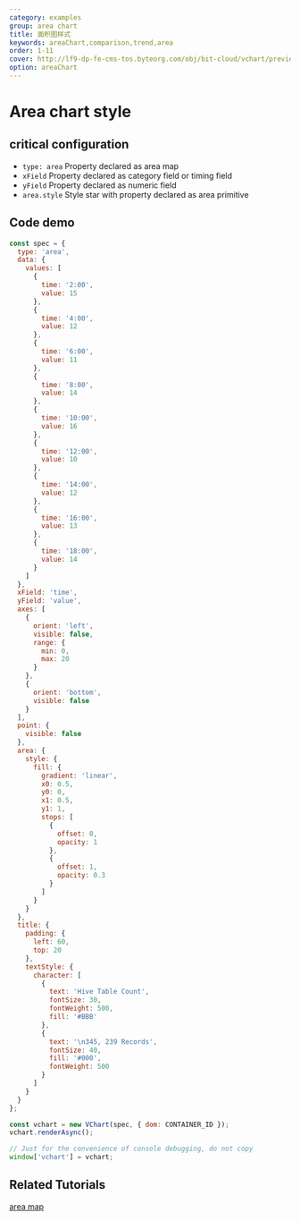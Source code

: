```yaml
---
category: examples
group: area chart
title: 面积图样式
keywords: areaChart,comparison,trend,area
order: 1-11
cover: http://lf9-dp-fe-cms-tos.byteorg.com/obj/bit-cloud/vchart/preview/area-chart/area-style.png
option: areaChart
---
```


# Area chart style

## critical configuration

- `type: area` Property declared as area map
- `xField` Property declared as category field or timing field
- `yField` Property declared as numeric field
- `area.style` Style star with property declared as area primitive

## Code demo

```javascript livedemo
const spec = {
  type: 'area',
  data: {
    values: [
      {
        time: '2:00',
        value: 15
      },
      {
        time: '4:00',
        value: 12
      },
      {
        time: '6:00',
        value: 11
      },
      {
        time: '8:00',
        value: 14
      },
      {
        time: '10:00',
        value: 16
      },
      {
        time: '12:00',
        value: 10
      },
      {
        time: '14:00',
        value: 12
      },
      {
        time: '16:00',
        value: 13
      },
      {
        time: '18:00',
        value: 14
      }
    ]
  },
  xField: 'time',
  yField: 'value',
  axes: [
    {
      orient: 'left',
      visible: false,
      range: {
        min: 0,
        max: 20
      }
    },
    {
      orient: 'bottom',
      visible: false
    }
  ],
  point: {
    visible: false
  },
  area: {
    style: {
      fill: {
        gradient: 'linear',
        x0: 0.5,
        y0: 0,
        x1: 0.5,
        y1: 1,
        stops: [
          {
            offset: 0,
            opacity: 1
          },
          {
            offset: 1,
            opacity: 0.3
          }
        ]
      }
    }
  },
  title: {
    padding: {
      left: 60,
      top: 20
    },
    textStyle: {
      character: [
        {
          text: 'Hive Table Count',
          fontSize: 30,
          fontWeight: 500,
          fill: '#BBB'
        },
        {
          text: '\n345, 239 Records',
          fontSize: 40,
          fill: '#000',
          fontWeight: 500
        }
      ]
    }
  }
};

const vchart = new VChart(spec, { dom: CONTAINER_ID });
vchart.renderAsync();

// Just for the convenience of console debugging, do not copy
window['vchart'] = vchart;
```

## Related Tutorials

[area map](link)
